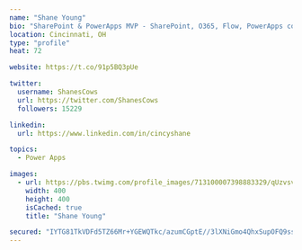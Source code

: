 ```yaml
---
name: "Shane Young"
bio: "SharePoint & PowerApps MVP - SharePoint, O365, Flow, PowerApps consulting? @PowerApps911 | Pure Snark? You found it."
location: Cincinnati, OH
type: "profile"
heat: 72

website: https://t.co/91p5BQ3pUe

twitter:
  username: ShanesCows
  url: https://twitter.com/ShanesCows
  followers: 15229

linkedin:
  url: https://www.linkedin.com/in/cincyshane

topics:
  - Power Apps

images:
  - url: https://pbs.twimg.com/profile_images/713100007398883329/qUzvsvQ3_400x400.jpg
    width: 400
    height: 400
    isCached: true
    title: "Shane Young"

secured: "IYTG81TkVDFd5TZ66Mr+YGEWQTkc/azumCGptE//3lXNiGmo4QhxSupOFQ9ssmG1kNf++e28rEwaDcMAcxSkL/L79oObXs3eG05pq4tqwDux+Wbo4xJ2T17CgFT2uVX2DtL+NCmk0txgdgKbBmjCR5YTGVILp2xfHJmr72QTBtB4IDpHrOEYbi/BslNulLIUqcdbLR9u/hq3+qf4Yzbow9G3I7AUWgcS2ATa8oX2FvKnNGB6rTbHq30oxAqedMqjsFYrwQJKoAP4UpI6pj/PzHVDo0HlbGHMbPjFAux10SOuQHZs26LFErcy9rDbE7l8nB4EdlMa8NobF/cf60KnuveLD4ZloL7BRFj3UT23UnSZFIFlrbCuYXT0KG1WbM3i50qMO3Ed+Ub+gKF8+EV+RwbY33XgbEJTcgJuKNWXdl8=;CoFvEPuGZGXKV9mCTFhrvQ=="
---
```


